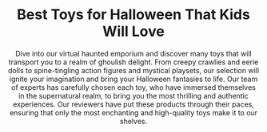 ---
layout: post
title: Best Toys for Halloween That Kids Will Love
subtitle: Dive into our virtual haunted emporium and discover many toys that will transport you to a realm of ghoulish delight. From creepy crawlies and eerie dolls to spine-tingling action figures and mystical playsets, our selection will ignite your imagination and bring your Halloween fantasies to life. Our team of experts has carefully chosen each toy, who have immersed themselves in the supernatural realm, to bring you the most thrilling and authentic experiences. Our reviewers have put these products through their paces, ensuring that only the most enchanting and high-quality toys make it to our shelves.
header-img: "img/post/2023/09/copied/toys-for-halloween-1.jpg"
header-style: text
permalink: "/toys-for-halloween/"
catalog: true
tags:
  - Recipients 
  - Men
---  
